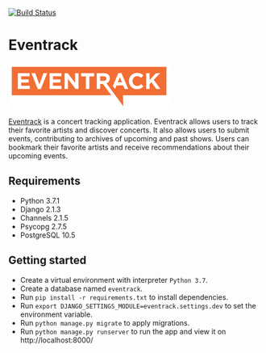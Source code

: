 [![Build Status](https://travis-ci.org/FedorSelitsky/eventrack.svg?branch=master)](https://travis-ci.org/FedorSelitsky/eventrack)

# Eventrack

[![Eventrack logo](https://github.com/FedorSelitsky/eventrack/blob/master/event/static/event/images/logo.png)](http://eventrack.org/)

[Eventrack](http://eventrack.org/) is a concert tracking application. Eventrack allows users to track their favorite artists and discover concerts. It also allows users to submit events, contributing to archives of upcoming and past shows. Users can bookmark their favorite artists and receive recommendations about their upcoming events.

## Requirements

* Python 3.7.1
* Django 2.1.3
* Channels 2.1.5
* Psycopg 2.7.5
* PostgreSQL 10.5

## Getting started

* Create a virtual environment with interpreter `Python 3.7`.
* Create a database named `eventrack`.
* Run `pip install -r requirements.txt` to install dependencies.
* Run `export DJANGO_SETTINGS_MODULE=eventrack.settings.dev` to set the environment variable.
* Run `python manage.py migrate` to apply migrations.
* Run `python manage.py runserver` to run the app and view it on http://localhost:8000/
